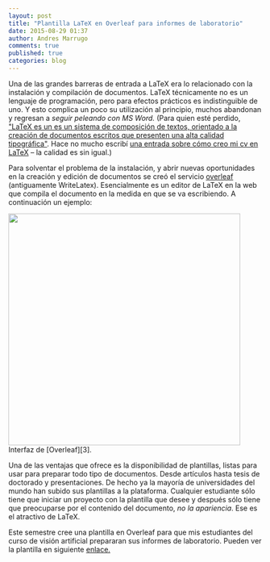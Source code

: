 ```yaml
---
layout: post
title: "Plantilla LaTeX en Overleaf para informes de laboratorio"
date: 2015-08-29 01:37
author: Andres Marrugo
comments: true
published: true
categories: blog
---
```


Una de las grandes barreras de entrada a LaTeX era lo relacionado con la instalación y compilación de documentos. LaTeX técnicamente no es un lenguaje de programación, pero para efectos prácticos es indistinguible de uno. Y esto complica un poco su utilización al principio, muchos abandonan y regresan a *seguir peleando con MS Word.* (Para quien esté perdido, ["LaTeX es un es un sistema de composición de textos, orientado a la creación de documentos escritos que presenten una alta calidad tipográfica"][1]. Hace no mucho escribí [una entrada sobre cómo creo mi cv en LaTeX][2] – la calidad es sin igual.)

<!-- more -->

Para solventar el problema de la instalación, y abrir nuevas oportunidades en la creación y edición de documentos se creó el servicio [overleaf][3] (antiguamente WriteLatex). Esencialmente es un editor de LaTeX en la web que compila el documento en la medida en que se va escribiendo. A continuación un ejemplo:

<div class="aic" style="width:460px"><a href="https://dl.dropboxusercontent.com/u/5279729/blog-pics/overleaf_project.png"><img src="https://dl.dropboxusercontent.com/u/5279729/blog-pics/overleaf_project.png" alt="" width="460" height="" border="0" /></a><br>
Interfaz de [Overleaf][3].</div>

Una de las ventajas que ofrece es la disponibilidad de plantillas, listas para usar para preparar todo tipo de documentos. Desde artículos hasta tesis de doctorado y presentaciones. De hecho ya la mayoría de universidades del mundo han subido sus plantillas a la plataforma. Cualquier estudiante sólo tiene que iniciar un proyecto con la plantilla que desee y después sólo tiene que preocuparse por el contenido del documento, *no la apariencia*. Ese es el atractivo de LaTeX.

Este semestre cree una plantilla en Overleaf para que mis estudiantes del curso de visión artificial prepararan sus informes de laboratorio. Pueden ver la plantilla en siguiente [enlace.][4]

[1]: https://es.wikipedia.org/wiki/LaTeX "LaTeX - Wikipedia, la enciclopedia libre"
[2]: http://andresmarrugo.net/es/blog/2014/02/17/un-cv-moderno/ "Un cv moderno - andres marrugo"
[3]: https://www.overleaf.com/
[4]: https://www.overleaf.com/latex/templates/plantilla-imtr-3013-vision-artificial/wcdbvrkjngyq "Plantilla IMTR 3013 - Vision Artificial - LaTeX Template on Overleaf"